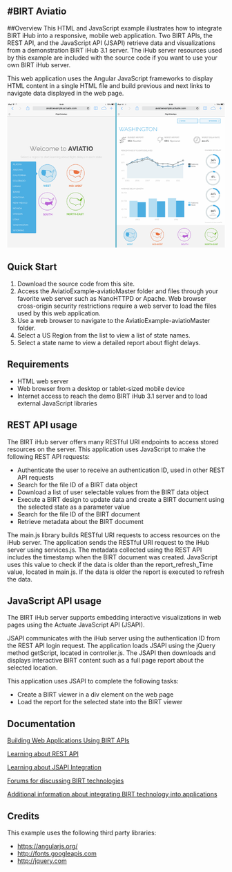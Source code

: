 #BIRT Aviatio
-------

##Overview
This HTML and JavaScript example illustrates how to integrate BIRT iHub into a responsive, mobile web application. Two BIRT APIs, the REST API, and the JavaScript API (JSAPI) retrieve data and visualizations from a demonstration BIRT iHub 3.1 server. The iHub server resources used by this example are included with the source code if you want to use your own BIRT iHub server.

This web application uses the Angular JavaScript frameworks to display HTML content in a single HTML file and build previous and next links to navigate data displayed in the web page.   

![](/Screenshots/examples.png)

## Quick Start
1. Download the source code from this site.
2. Access the AviatioExample-aviatioMaster folder and files through your favorite web server such as NanoHTTPD or Apache. Web browser cross-origin security restrictions require a web server to load the files used by this web application.
3. Use a web browser to navigate to the AviatioExample-aviatioMaster folder.
5. Select a US Region from the list to view a list of state names.
6. Select a state name to view a detailed report about flight delays.

## Requirements
* HTML web server
* Web browser from a desktop or tablet-sized mobile device
* Internet access to reach the demo BIRT iHub 3.1 server and to load external JavaScript libraries

## REST API usage
The BIRT iHub server offers many RESTful URI endpoints to access stored resources on the server. This application uses JavaScript to make the following REST API requests:
* Authenticate the user to receive an authentication ID, used in other REST API requests
* Search for the file ID of a BIRT data object
* Download a list of user selectable values from the BIRT data object
* Execute a BIRT design to update data and create a BIRT document using the selected state as a parameter value 
* Search for the file ID of the BIRT document 
* Retrieve metadata about the BIRT document

The main.js library builds RESTful URI requests to access resources on the iHub server. The application sends the RESTful URI request to the iHub server using services.js. The metadata collected using the REST API includes the timestamp when the BIRT document was created. JavaScript uses this value to check if the data is older than the report_refresh_Time value, located in main.js. If the data is older the report is executed to refresh the data.

## JavaScript API usage
The BIRT iHub server supports embedding interactive visualizations in web pages using the Actuate JavaScript API (JSAPI).

JSAPI communicates with the iHub server using the authentication ID from the REST API login request. The application loads JSAPI using the jQuery method getScript, located in controller.js. The JSAPI then downloads and displays interactive BIRT content such as a full page report about the selected location. 

This application uses JSAPI to complete the following tasks:
* Create a BIRT viewer in a div element on the web page
* Load the report for the selected state into the BIRT viewer

## Documentation
[Building Web Applications Using BIRT APIs](http://developer.actuate.com/be/documentation/ihub31-dev/WebApp/index.html) 

[Learning about REST API](http://developer.actuate.com/resources/documentation/ihub31/rest-api/) 

[Learning about JSAPI Integration](http://developer.actuate.com/resources/documentation/ihubftype/integration/) 

[Forums for discussing BIRT technologies](http://developer.actuate.com/community/forum/) 

[Additional information about integrating BIRT technology into applications](http://developer.actuate.com/deployment-center/integrating-birt-into-applications/) 

## Credits
This example uses the following third party libraries:
* https://angularjs.org/
* http://fonts.googleapis.com
* http://jquery.com
